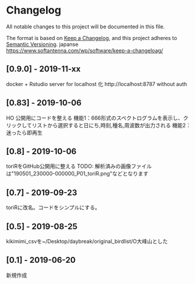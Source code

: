 # Changelog
All notable changes to this project will be documented in this file.

The format is based on [Keep a Changelog](https://keepachangelog.com/en/1.0.0/),
and this project adheres to [Semantic Versioning](https://semver.org/spec/v2.0.0.html).
japanse https://www.softantenna.com/wp/software/keep-a-changeloag/

## [0.9.0] - 2019-11-xx
docker + Rstudio server for localhost 化
http://localhost:8787 without auth

## [0.83] - 2019-10-06
HO 公開用にコードを整える
機能1：666形式のスペクトログラムを表示し、クリックしてリストから選択すると日にち,時刻,種名,周波数が出力される
機能2：迷ったら即再生

## [0.8] - 2019-10-06
toriRをGitHub公開用に整える
TODO:  解析済みの画像ファイルは"190501_230000-000000_P01_toriR.png"などとなります

## [0.7] - 2019-09-23
toriRに改名。コードをシンプルにする。

## [0.5] - 2019-08-25
kikimimi_csvを~/Desktop/daybreak/original_birdlist/O大峰山とした

## [0.1] - 2019-06-20
新規作成
